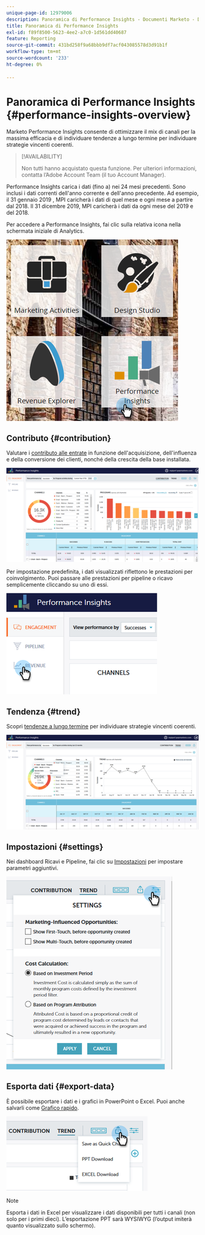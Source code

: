 ```yaml
---
unique-page-id: 12979006
description: Panoramica di Performance Insights - Documenti Marketo - Documentazione del prodotto
title: Panoramica di Performance Insights
exl-id: f89f8500-5623-4ee2-a7c0-1d561dd40687
feature: Reporting
source-git-commit: 431bd258f9a68bbb9df7acf043085578d3d91b1f
workflow-type: tm+mt
source-wordcount: '233'
ht-degree: 0%

---
```


# Panoramica di Performance Insights {#performance-insights-overview}

Marketo Performance Insights consente di ottimizzare il mix di canali per la massima efficacia e di individuare tendenze a lungo termine per individuare strategie vincenti coerenti.

>[!AVAILABILITY]
>
>Non tutti hanno acquistato questa funzione. Per ulteriori informazioni, contatta l’Adobe Account Team (il tuo Account Manager).

Performance Insights carica i dati (fino a) nei 24 mesi precedenti. Sono inclusi i dati correnti dell&#39;anno corrente e dell&#39;anno precedente. Ad esempio, il 31 gennaio 2019 , MPI caricherà i dati di quel mese e ogni mese a partire dal 2018. Il 31 dicembre 2019, MPI caricherà i dati da ogni mese del 2019 e del 2018.

Per accedere a Performance Insights, fai clic sulla relativa icona nella schermata iniziale di Analytics.

![](assets/one.png)

## Contributo {#contribution}

Valutare i [contributo alle entrate](/help/marketo/product-docs/reporting/performance-insights/performance-insights-contribution-overview.md) in funzione dell&#39;acquisizione, dell&#39;influenza e della conversione dei clienti, nonché della crescita della base installata.

![](assets/two.png)

Per impostazione predefinita, i dati visualizzati riflettono le prestazioni per coinvolgimento. Puoi passare alle prestazioni per pipeline o ricavo semplicemente cliccando su uno di essi.

![](assets/3.png)

## Tendenza {#trend}

Scopri [tendenze a lungo termine](/help/marketo/product-docs/reporting/performance-insights/performance-insights-trend-overview.md) per individuare strategie vincenti coerenti.

![](assets/4.png)

## Impostazioni {#settings}

Nei dashboard Ricavi e Pipeline, fai clic su [Impostazioni](/help/marketo/product-docs/reporting/performance-insights/performance-insights-settings.md) per impostare parametri aggiuntivi.

![](assets/5.png)

## Esporta dati {#export-data}

È possibile esportare i dati e i grafici in PowerPoint o Excel. Puoi anche salvarli come [Grafico rapido](/help/marketo/product-docs/reporting/performance-insights/performance-insights-quick-charts.md).

![](assets/6.png)

>[!NOTE]
>
>Esporta i dati in Excel per visualizzare i dati disponibili per tutti i canali (non solo per i primi dieci). L’esportazione PPT sarà WYSIWYG (l’output imiterà quanto visualizzato sullo schermo).
